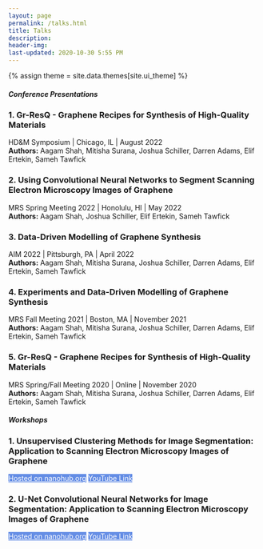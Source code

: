 ```yaml
---
layout: page
permalink: /talks.html
title: Talks
description: 
header-img: 
last-updated: 2020-10-30 5:55 PM
---
```


{% assign theme = site.data.themes[site.ui_theme] %}
<!-- Page Content -->
<!-- Conferences -->
<div class="blogcard mb-4" style="width: 100%;">
  <div class="card-body">
    <h5 class="card-title text-center" style="font-size:{{ theme.post-title-size }};font-weight:{{ theme.post-font-weight }};">Conference Presentations</h5>
  </div>
</div>

### 1. Gr-ResQ - Graphene Recipes for Synthesis of High-Quality Materials
HD&M Symposium | Chicago, IL | August 2022 \
**Authors:** Aagam Shah, Mitisha Surana, Joshua Schiller, Darren Adams, Elif Ertekin, Sameh Tawfick

### 2. Using Convolutional Neural Networks to Segment Scanning Electron Microscopy Images of Graphene
MRS Spring Meeting 2022 | Honolulu, HI | May 2022 \
**Authors:** Aagam Shah, Joshua Schiller, Elif Ertekin, Sameh Tawfick

### 3. Data-Driven Modelling of Graphene Synthesis
AIM 2022 | Pittsburgh, PA | April 2022 \
**Authors:** Aagam Shah, Mitisha Surana, Joshua Schiller, Darren Adams, Elif Ertekin, Sameh Tawfick

### 4. Experiments and Data-Driven Modelling of Graphene Synthesis
MRS Fall Meeting 2021 | Boston, MA | November 2021 \
**Authors:** Aagam Shah, Mitisha Surana, Joshua Schiller, Darren Adams, Elif Ertekin, Sameh Tawfick

### 5. Gr-ResQ - Graphene Recipes for Synthesis of High-Quality Materials
MRS Spring/Fall Meeting 2020 | Online | November 2020 \
**Authors:** Aagam Shah, Mitisha Surana, Joshua Schiller, Darren Adams, Elif Ertekin, Sameh Tawfick

<!-- Workshops -->
<div class="blogcard mb-4" style="width: 100%;">
  <div class="card-body">
    <h5 class="card-title text-center" style="font-size:{{ theme.post-title-size }};font-weight:{{ theme.post-font-weight }};">Workshops</h5>
  </div>
</div>

### 1. Unsupervised Clustering Methods for Image Segmentation: Application to Scanning Electron Microscopy Images of Graphene
<a class="btn btn-primary btn-md" href="https://nanohub.org/resources/34738" target="_blank" role="button" style="background-color:#648DE5;color:#FFFFFF"> Hosted on nanohub.org</a>
<a class="btn btn-primary btn-md" href="https://www.youtube.com/watch?v=VagRsuPrctQ" target="_blank" role="button" style="background-color:#648DE5;color:#FFFFFF">YouTube Link</a>

### 2. U-Net Convolutional Neural Networks for Image Segmentation: Application to Scanning Electron Microscopy Images of Graphene
<a class="btn btn-primary btn-md" href="https://nanohub.org/resources/34744" target="_blank" role="button" style="background-color:#648DE5;color:#FFFFFF"> Hosted on nanohub.org</a>
<a class="btn btn-primary btn-md" href="https://www.youtube.com/watch?v=yS8K-l7Xk5A" target="_blank" role="button" style="background-color:#648DE5;color:#FFFFFF">YouTube Link</a>
